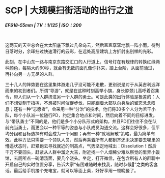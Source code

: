 # SCP | 大规模扫街活动的出行之道




***EFS18-55mm | TV：1/125 | ISO：200***

</br>



这两天的天空总会在大太阳底下飘过几朵乌云，然后窸窸窣窣地飘一阵小雨。待到日落时分，余晖扫过快速滑行的云彩，在远处高层建筑上方折射出别样的光彩。



此刻，在中山东一路与南京东路交汇口的人行道上，信号灯在有规律的转换红绿两种颜色，每隔大约60秒，就会有无数的面孔像你扑来，踏上台阶，从面前涌过，再扑向另一方无尽的人群。



三十几人的阵势要在这里集体游走几乎没可能不走散，更别说是对于从英吉利远洋而来的初到者们。所谓“导游”，就是在这种时刻高举小旗，身长脖颈儿高呼着召集令，带人们从一个人群挤进另一个人群的勇士。可是此类的出行体验是极差的：人们不想受制于指挥，不想被时间催促步伐，只能跟着大部队向身后的留恋念念叹息；还有一种“志愿者”，会采用一种“分治”的技术，他们将30多个人分为若干小队，每个小队派一位随行PD，约定集合地点和时间，然后向着不同的目标进发。与“带队勇士”不同的是，他们是多个小分队形式的架构，并且PD们往往不会在队前充当勇士，而更会以一种平等的姿态与小队成员沟通交流。这样会好很多，但平均分组和目标选择有时会成为一个问题；再有一种“就地解散”策略，最为简单有效。此种方法只需要一个领队人员，然后再乘着所有人都到齐还未决定要去哪里的懵逼状态时，赶紧跑去寻找就近的制高点，气势坚定地喊出：Dissolution！然后千万不要回头，赶紧从人群中溜之大吉，附近找一个人烟稀少难以察觉的里弄小饭馆，去厕所点一碗清汤面，要几个浇头。坐定，打开微信，在包含所有人的群聊中开启自己的实时位置分享，告诉大家“有困难随时来找我，随时恭候🙂”之类的客套话。最后给手机接个充电宝，就可以等面上桌，好好享用一顿晚餐了。
